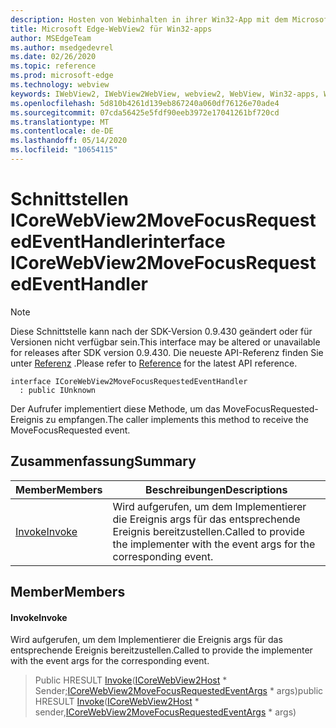 ```yaml
---
description: Hosten von Webinhalten in ihrer Win32-App mit dem Microsoft Edge WebView2-Steuerelement
title: Microsoft Edge-WebView2 für Win32-apps
author: MSEdgeTeam
ms.author: msedgedevrel
ms.date: 02/26/2020
ms.topic: reference
ms.prod: microsoft-edge
ms.technology: webview
keywords: IWebView2, IWebView2WebView, webview2, WebView, Win32-apps, Win32, Edge, ICoreWebView2, ICoreWebView2Host, Browser-Steuerelement, Edge-HTML
ms.openlocfilehash: 5d810b4261d139eb867240a060df76126e70ade4
ms.sourcegitcommit: 07cda56425e5fdf90eeb3972e17041261bf720cd
ms.translationtype: MT
ms.contentlocale: de-DE
ms.lasthandoff: 05/14/2020
ms.locfileid: "10654115"
---
```

# <span data-ttu-id="531f0-104">Schnittstellen ICoreWebView2MoveFocusRequestedEventHandler</span><span class="sxs-lookup"><span data-stu-id="531f0-104">interface ICoreWebView2MoveFocusRequestedEventHandler</span></span> 

> [!NOTE]
> <span data-ttu-id="531f0-105">Diese Schnittstelle kann nach der SDK-Version 0.9.430 geändert oder für Versionen nicht verfügbar sein.</span><span class="sxs-lookup"><span data-stu-id="531f0-105">This interface may be altered or unavailable for releases after SDK version 0.9.430.</span></span> <span data-ttu-id="531f0-106">Die neueste API-Referenz finden Sie unter [Referenz](../../../webview2-api-reference.md) .</span><span class="sxs-lookup"><span data-stu-id="531f0-106">Please refer to [Reference](../../../webview2-api-reference.md) for the latest API reference.</span></span>

```
interface ICoreWebView2MoveFocusRequestedEventHandler
  : public IUnknown
```

<span data-ttu-id="531f0-107">Der Aufrufer implementiert diese Methode, um das MoveFocusRequested-Ereignis zu empfangen.</span><span class="sxs-lookup"><span data-stu-id="531f0-107">The caller implements this method to receive the MoveFocusRequested event.</span></span>

## <span data-ttu-id="531f0-108">Zusammenfassung</span><span class="sxs-lookup"><span data-stu-id="531f0-108">Summary</span></span>

 <span data-ttu-id="531f0-109">Member</span><span class="sxs-lookup"><span data-stu-id="531f0-109">Members</span></span>                        | <span data-ttu-id="531f0-110">Beschreibungen</span><span class="sxs-lookup"><span data-stu-id="531f0-110">Descriptions</span></span>
--------------------------------|---------------------------------------------
[<span data-ttu-id="531f0-111">Invoke</span><span class="sxs-lookup"><span data-stu-id="531f0-111">Invoke</span></span>](#invoke) | <span data-ttu-id="531f0-112">Wird aufgerufen, um dem Implementierer die Ereignis args für das entsprechende Ereignis bereitzustellen.</span><span class="sxs-lookup"><span data-stu-id="531f0-112">Called to provide the implementer with the event args for the corresponding event.</span></span>

## <span data-ttu-id="531f0-113">Member</span><span class="sxs-lookup"><span data-stu-id="531f0-113">Members</span></span>

#### <span data-ttu-id="531f0-114">Invoke</span><span class="sxs-lookup"><span data-stu-id="531f0-114">Invoke</span></span> 

<span data-ttu-id="531f0-115">Wird aufgerufen, um dem Implementierer die Ereignis args für das entsprechende Ereignis bereitzustellen.</span><span class="sxs-lookup"><span data-stu-id="531f0-115">Called to provide the implementer with the event args for the corresponding event.</span></span>

> <span data-ttu-id="531f0-116">Public HRESULT [Invoke](#invoke)([ICoreWebView2Host](ICoreWebView2Host.md) \* Sender;[ICoreWebView2MoveFocusRequestedEventArgs](ICoreWebView2MoveFocusRequestedEventArgs.md) \* args)</span><span class="sxs-lookup"><span data-stu-id="531f0-116">public HRESULT [Invoke](#invoke)([ICoreWebView2Host](ICoreWebView2Host.md) \* sender,[ICoreWebView2MoveFocusRequestedEventArgs](ICoreWebView2MoveFocusRequestedEventArgs.md) \* args)</span></span>

